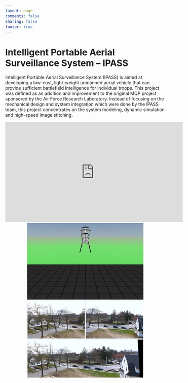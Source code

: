 ```yaml
---
layout: page
comments: false
sharing: false
footer: true
---
```


Intelligent Portable Aerial Surveillance System – IPASS
======

Intelligent Portable Aerial Surveillance System (IPASS) is aimed at developing a low-cost, light-weight unmanned aerial vehicle that can provide sufficient battlefield intelligence for individual troops. This project was defined as an addition and improvement to the original MQP project sponsored by the Air Force Research Laboratory. Instead of focusing on the mechanical design and system integration which were done by the IPASS team, this project concentrates on the system modeling, dynamic simulation and high-speed image stitching.

<center>
<iframe width="560" height="315" src="https://www.youtube.com/embed/cJa0WSNRbT8" frameborder="0" allowfullscreen></iframe>
</center>

<center>
<img src="/img/projects/basic_model_02.jpg" width="367" />
</center>

<center>
<img src="/img/projects/Picture1.jpg" width="365" />
</center>

